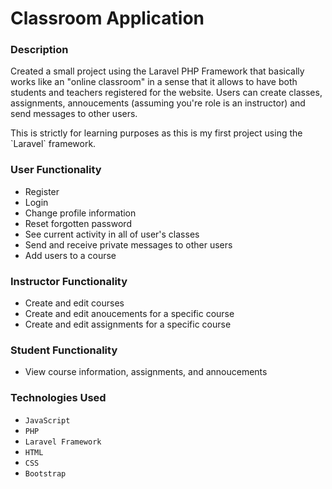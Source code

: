 # Classroom Application

### Description
<p>
Created a small project using the Laravel PHP Framework that basically works like an "online classroom" in a sense that it allows to have both students and teachers registered for the website. Users can create classes, assignments, annoucements (assuming you're role is an instructor) and send messages to other users.
</p>
<p>
This is strictly for learning purposes as this is my first project using the `Laravel` framework. 
</p>

### User Functionality
* Register
* Login
* Change profile information
* Reset forgotten password
* See current activity in all of user's classes
* Send and receive private messages to other users
* Add users to a course

### Instructor Functionality
* Create and edit courses
* Create and edit anoucements for a specific course
* Create and edit assignments for a specific course

### Student Functionality 
* View course information, assignments, and annoucements

### Technologies Used
* `JavaScript`
* `PHP`
* `Laravel Framework`
* `HTML`
* `CSS`
* `Bootstrap`